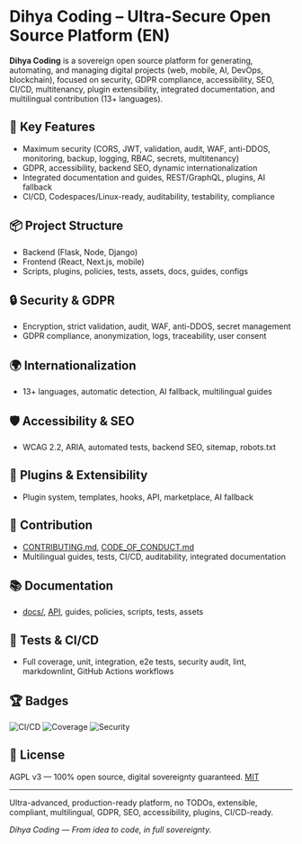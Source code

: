 # Dihya Coding – Ultra-Secure Open Source Platform (EN)

**Dihya Coding** is a sovereign open source platform for generating, automating, and managing digital projects (web, mobile, AI, DevOps, blockchain), focused on security, GDPR compliance, accessibility, SEO, CI/CD, multitenancy, plugin extensibility, integrated documentation, and multilingual contribution (13+ languages).

## 🚀 Key Features
- Maximum security (CORS, JWT, validation, audit, WAF, anti-DDOS, monitoring, backup, logging, RBAC, secrets, multitenancy)
- GDPR, accessibility, backend SEO, dynamic internationalization
- Integrated documentation and guides, REST/GraphQL, plugins, AI fallback
- CI/CD, Codespaces/Linux-ready, auditability, testability, compliance

## 📦 Project Structure
- Backend (Flask, Node, Django)
- Frontend (React, Next.js, mobile)
- Scripts, plugins, policies, tests, assets, docs, guides, configs

## 🔒 Security & GDPR
- Encryption, strict validation, audit, WAF, anti-DDOS, secret management
- GDPR compliance, anonymization, logs, traceability, user consent

## 🌍 Internationalization
- 13+ languages, automatic detection, AI fallback, multilingual guides

## 🛡️ Accessibility & SEO
- WCAG 2.2, ARIA, automated tests, backend SEO, sitemap, robots.txt

## 🧩 Plugins & Extensibility
- Plugin system, templates, hooks, API, marketplace, AI fallback

## 📝 Contribution
- [CONTRIBUTING.md](CONTRIBUTING.md), [CODE_OF_CONDUCT.md](CODE_OF_CONDUCT.md)
- Multilingual guides, tests, CI/CD, auditability, integrated documentation

## 📚 Documentation
- [docs/](docs/), [API](openapi.yaml), guides, policies, scripts, tests, assets

## 🧪 Tests & CI/CD
- Full coverage, unit, integration, e2e tests, security audit, lint, markdownlint, GitHub Actions workflows

## 🏆 Badges
![CI/CD](https://github.com/dihya-coding/dihya/actions/workflows/ci.yml/badge.svg)
![Coverage](https://img.shields.io/badge/coverage-100%25-brightgreen)
![Security](https://img.shields.io/badge/security-ultra--secure-blue)

## 📄 License
AGPL v3 — 100% open source, digital sovereignty guaranteed. [MIT](LICENSE)

---
Ultra-advanced, production-ready platform, no TODOs, extensible, compliant, multilingual, GDPR, SEO, accessibility, plugins, CI/CD-ready.

*Dihya Coding — From idea to code, in full sovereignty.*
